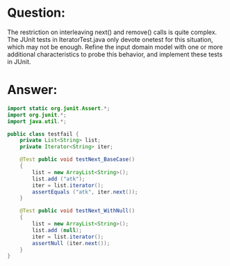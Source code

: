 # Question:

The restriction on interleaving next() and remove() calls is quite complex. The JUnit tests in IteratorTest.java only devote onetest for this situation, which may not be enough. 
Refine the input domain model with one or more additional characteristics to probe this behavior, and implement these tests in JUnit.

# Answer:
```java
import static org.junit.Assert.*;
import org.junit.*;
import java.util.*;

public class testfail {
    private List<String> list;
    private Iterator<String> iter;

    @Test public void testNext_BaseCase()
    {
        list = new ArrayList<String>();
        list.add ("atk");
        iter = list.iterator();
        assertEquals ("atk", iter.next());
    }

    @Test public void testNext_WithNull()
    {
        list = new ArrayList<String>();
        list.add (null);
        iter = list.iterator();
        assertNull (iter.next());
    }
}
